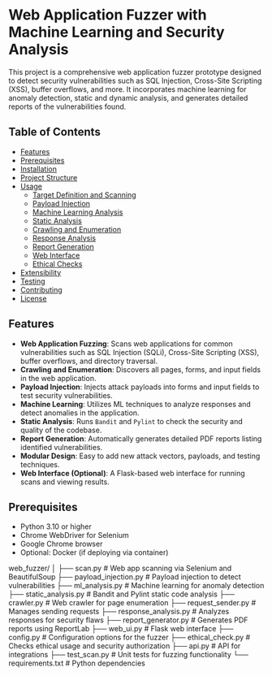 # Web Application Fuzzer with Machine Learning and Security Analysis

This project is a comprehensive web application fuzzer prototype designed to detect security vulnerabilities such as SQL Injection, Cross-Site Scripting (XSS), buffer overflows, and more. It incorporates machine learning for anomaly detection, static and dynamic analysis, and generates detailed reports of the vulnerabilities found.

## Table of Contents
- [Features](#features)
- [Prerequisites](#prerequisites)
- [Installation](#installation)
- [Project Structure](#project-structure)
- [Usage](#usage)
  - [Target Definition and Scanning](#target-definition-and-scanning)
  - [Payload Injection](#payload-injection)
  - [Machine Learning Analysis](#machine-learning-analysis)
  - [Static Analysis](#static-analysis)
  - [Crawling and Enumeration](#crawling-and-enumeration)
  - [Response Analysis](#response-analysis)
  - [Report Generation](#report-generation)
  - [Web Interface](#web-interface)
  - [Ethical Checks](#ethical-checks)
- [Extensibility](#extensibility)
- [Testing](#testing)
- [Contributing](#contributing)
- [License](#license)

## Features
- **Web Application Fuzzing**: Scans web applications for common vulnerabilities such as SQL Injection (SQLi), Cross-Site Scripting (XSS), buffer overflows, and directory traversal.
- **Crawling and Enumeration**: Discovers all pages, forms, and input fields in the web application.
- **Payload Injection**: Injects attack payloads into forms and input fields to test security vulnerabilities.
- **Machine Learning**: Utilizes ML techniques to analyze responses and detect anomalies in the application.
- **Static Analysis**: Runs `Bandit` and `Pylint` to check the security and quality of the codebase.
- **Report Generation**: Automatically generates detailed PDF reports listing identified vulnerabilities.
- **Modular Design**: Easy to add new attack vectors, payloads, and testing techniques.
- **Web Interface (Optional)**: A Flask-based web interface for running scans and viewing results.

## Prerequisites
- Python 3.10 or higher
- Chrome WebDriver for Selenium
- Google Chrome browser
- Optional: Docker (if deploying via container)


web_fuzzer/
│
├── scan.py                 # Web app scanning via Selenium and BeautifulSoup
├── payload_injection.py     # Payload injection to detect vulnerabilities
├── ml_analysis.py           # Machine learning for anomaly detection
├── static_analysis.py       # Bandit and Pylint static code analysis
├── crawler.py               # Web crawler for page enumeration
├── request_sender.py        # Manages sending requests
├── response_analysis.py     # Analyzes responses for security flaws
├── report_generator.py      # Generates PDF reports using ReportLab
├── web_ui.py                # Flask web interface
├── config.py                # Configuration options for the fuzzer
├── ethical_check.py         # Checks ethical usage and security authorization
├── api.py                   # API for integrations
├── test_scan.py             # Unit tests for fuzzing functionality
└── requirements.txt         # Python dependencies
